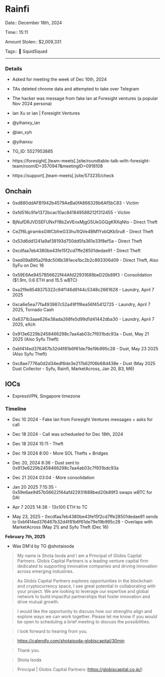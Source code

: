 # Rainfi 

Date:: December 18th, 2024

Time:: 15:11

Amount Stolen:: $2,009,331

Tags:: 🔑 SquidSquad

---

### Details

- Asked for meeting the week of Dec 10th, 2024

- TAs deleted chrome data and attempted to take over Telegram

- The hacker was message from fake Ian at Foresight ventures (a popular Nov 2024 persona)

- Ian Xu  or ian | Foresight Ventures

- @yihanxy_ian

- @ian_xyh

- @yihanxu

- TG_ID: 5527953885

- https://foresight[.]team-meets[.]site/roundtable-talk-with-foresight-team/roomID=3570947&meetingID=0918108

- https://support[.]team-meets[.]site/573235/check



## Onchain

- 0xd880ddAFB1942b4579AeBa0fA866326b6Af5bC83 - Victim

- 0xfd516c91e1372bcac10ac841849588212f312455 - Victim



- BjNufDRJVDSEFUNxFf8bZeVEnxMjgG5UkGGQgKRXqNto - Direct Theft

- CeZf6LgiramksGWCbfreG33hu1tQVe4BM1YxbQKb5ru8 - Direct Theft

- 0x53d6dd1241a9af38193d750dd5fa361e33f8ef5a - Direct Theft

- 0xcdfaa7eb4380be43fe15f2cd7ffe28501dedae91 - Direct Theft

- 0xed09a895a2f8dc506b381ece1bc2b2c893306d09 - Direct Theft, Also SyFu on Dec 16

- 0x59E6Ae9457B56622f44Afd22931688beD20b89f3 - Consolidation ($1.9m, 0.6 ETH and 15.5 wBTC)

- 0xa2f9e8548375322c94f146d9144c5348c2661628 - Laundry, April 7 2025

- 0xca6e5ea77fa493987c52a49f1f6ea56f45412725 - Laundry, April 7 2025, Tornado Cash

- 0x6371b3aae626e38ada268fe5d99d1d41442dba30 - Laundry, April 7 2025, eXch

- 0x913e6229b2458466298c7aa4ab03c7f931bdc93a - Dust, May 21 2025 (Also Syfu Theft)

- 0xbf414ed376467b32d4f81b6f61de79e19b995c28 - Dust, May 23 2025 (Also Syfu Theft)

- 0xc8ae7776a0d2d34edf6de3e217b62f06b68d438e - Dust (May 2025 Dust Collector - Syfu, Rainfi, MarketAcross, Jan 20, B3, M6)


## IOCs

- ExpressVPN, Singapore timezone



### Timeline



- Dec 10 2024 - Fake Ian from Foresight Ventures messages + asks for call

- Dec 18 2024 - Call was schedueled for Dec 18th, 2024

- Dec 18 2024 15:11 - Theft

- Dec 19 2024 8:00 - More SOL Thefts + Bridges

- Dec 20, 2024 8:36 - Dust sent to 0x913e6229b2458466298c7aa4ab03c7f931bdc93a 

- Dec 21 2024 03:04 - More consolidation

- Jan 20 2025 7:15:35 - 0x59e6ae9457b56622f44afd22931688bed20b89f3 swaps wBTC for DAI

- Apr 7 2025 14:38 - 13x100 ETH to TC

- May 23, 2025 - 0xcdfaa7eb4380be43fe15f2cd7ffe28501dedae91 sends to 0xbf414ed376467b32d4f81b6f61de79e19b995c28 - Overlaps with MarketAcross (May 21) and Syfu Theft (Dec 16)




**February 7th, 2025** 

- Was DM'd by TG @shotaisoda 

> My name is Shota Isoda and I am a Principal of Globis Capital Partners. Globis Capital Partners is a leading venture capital firm dedicated to supporting innovative companies and driving innovation across emerging industries.

> As Globis Capital Partners explores opportunities in the blockchain and cryptocurrency space, I see great potential in collaborating with your project. We are looking to leverage our expertise and global network to build impactful partnerships that foster innovation and drive mutual growth.

> I would like the opportunity to discuss how our strengths align and explore ways we can work together. Please let me know if you would be open to scheduling a brief meeting to discuss the possibilities.

> I look forward to hearing from you.

> https://calendly.com/shotaisoda-globiscapital/30min

> Thank you.

> Shota Isoda

> Principal | Globis Capital Partners (https://globiscapital.co.jp/)

